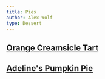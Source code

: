 ```yaml
---
title: Pies
author: Alex Wolf
type: Dessert
---
```


## [Orange Creamsicle Tart](./orange_creamsicle_tart.html)
## [Adeline's Pumpkin Pie](./pumpkin_pie.html)
